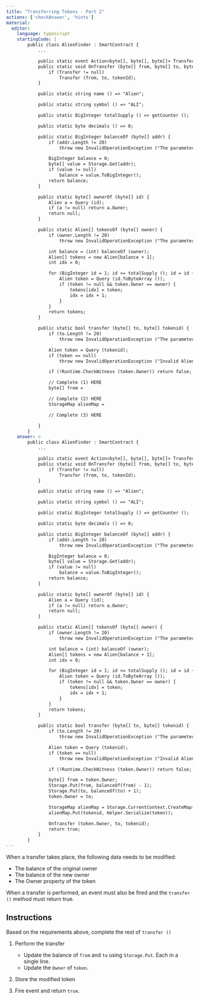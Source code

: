 ```yaml
---
title: "Transferring Tokens - Part 2"
actions: ['checkAnswer', 'hints']
material: 
  editor:
    language: typescript
    startingCode: |
        public class AlienFinder : SmartContract {
            ...

            public static event Action<byte[], byte[], byte[]> Transfer;
            public static void OnTransfer (byte[] from, byte[] to, byte[] tokenId) {
                if (Transfer != null)
                    Transfer (from, to, tokenId);
            }

            public static string name () => "Alien";

            public static string symbol () => "ALI";

            public static BigInteger totalSupply () => getCounter ();

            public static byte decimals () => 0;

            public static BigInteger balanceOf (byte[] addr) {
                if (addr.Length != 20)
                    throw new InvalidOperationException ("The parameter owner should be a 20-byte address");

                BigInteger balance = 0; 
                byte[] value = Storage.Get(addr); 
                if (value != null)
                    balance = value.ToBigInteger(); 
                return balance;
            }

            public static byte[] ownerOf (byte[] id) {
                Alien a = Query (id);
                if (a != null) return a.Owner;
                return null;
            }

            public static Alien[] tokensOf (byte[] owner) {
                if (owner.Length != 20)
                    throw new InvalidOperationException ("The parameter owner should be a 20-byte address");

                int balance = (int) balanceOf (owner);
                Alien[] tokens = new Alien[balance + 1];
                int idx = 0;

                for (BigInteger id = 1; id <= totalSupply (); id = id + 1) {
                    Alien token = Query (id.ToByteArray ());
                    if (token != null && token.Owner == owner) {
                        tokens[idx] = token;
                        idx = idx + 1;
                    }
                }
                return tokens;
            }

            public static bool transfer (byte[] to, byte[] tokenid) {
                if (to.Length != 20)
                    throw new InvalidOperationException ("The parameter owner should be a 20-byte address");

                Alien token = Query (tokenid);
                if (token == null)
                    throw new InvalidOperationException ("Invalid Alien token id");

                if (!Runtime.CheckWitness (token.Owner)) return false;

                // Complete (1) HERE
                byte[] from = 

                // Complete (2) HERE
                StorageMap alienMap = 

                // Complete (3) HERE

            }
        }
    answer: > 
        public class AlienFinder : SmartContract {
            ...

            public static event Action<byte[], byte[], byte[]> Transfer;
            public static void OnTransfer (byte[] from, byte[] to, byte[] tokenId) {
                if (Transfer != null)
                    Transfer (from, to, tokenId);
            }

            public static string name () => "Alien";

            public static string symbol () => "ALI";

            public static BigInteger totalSupply () => getCounter ();

            public static byte decimals () => 0;

            public static BigInteger balanceOf (byte[] addr) {
                if (addr.Length != 20)
                    throw new InvalidOperationException ("The parameter owner should be a 20-byte address");

                BigInteger balance = 0; 
                byte[] value = Storage.Get(addr); 
                if (value != null)
                    balance = value.ToBigInteger(); 
                return balance;
            }

            public static byte[] ownerOf (byte[] id) {
                Alien a = Query (id);
                if (a != null) return a.Owner;
                return null;
            }

            public static Alien[] tokensOf (byte[] owner) {
                if (owner.Length != 20)
                    throw new InvalidOperationException ("The parameter owner should be a 20-byte address");

                int balance = (int) balanceOf (owner);
                Alien[] tokens = new Alien[balance + 1];
                int idx = 0;

                for (BigInteger id = 1; id <= totalSupply (); id = id + 1) {
                    Alien token = Query (id.ToByteArray ());
                    if (token != null && token.Owner == owner) {
                        tokens[idx] = token;
                        idx = idx + 1;
                    }
                }
                return tokens;
            }

            public static bool transfer (byte[] to, byte[] tokenid) {
                if (to.Length != 20)
                    throw new InvalidOperationException ("The parameter owner should be a 20-byte address");

                Alien token = Query (tokenid);
                if (token == null)
                    throw new InvalidOperationException ("Invalid Alien token id");

                if (!Runtime.CheckWitness (token.Owner)) return false;

                byte[] from = token.Owner;
                Storage.Put(from, balanceOf(from) - 1);
                Storage.Put(to, balanceOf(to) + 1);
                token.Owner = to;

                StorageMap alienMap = Storage.CurrentContext.CreateMap(nameof(alienMap));
                alienMap.Put(tokenid, Helper.Serialize(token));

                OnTransfer (token.Owner, to, tokenid);
                return true;
            }
        }
---
```


When a transfer takes place, the following data needs to be modified: 
- The balance of the original owner
- The balance of the new owner
- The Owner property of the token

When a transfer is performed, an event must also be fired and the `transfer ()` method must return true. 

## Instructions

Based on the requirements above, complete the rest of `transfer ()`

1. Perform the transfer
   - Update the balance of `from` and `to` using `Storage.Put`. Each in a single line. 
   - Update the `Owner` of `token`. 

2. Store the modified token

3. Fire event and return `true`. 